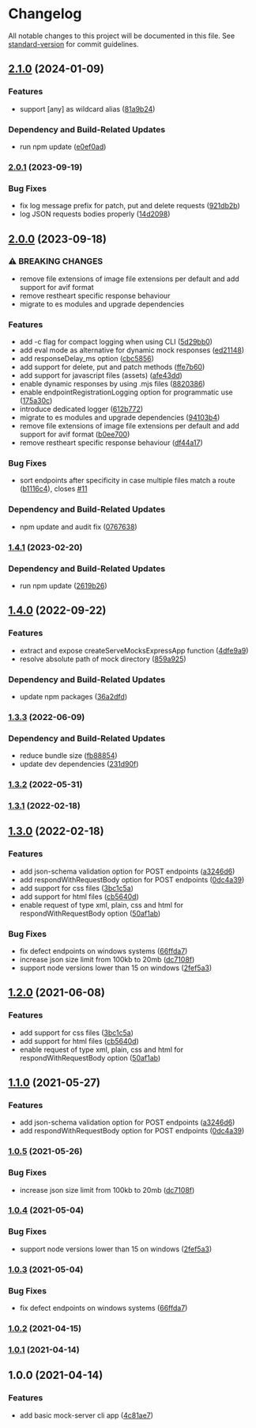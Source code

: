 # Changelog

All notable changes to this project will be documented in this file. See [standard-version](https://github.com/conventional-changelog/standard-version) for commit guidelines.

## [2.1.0](https://github.com/diva-e/servemocks/compare/v2.0.1...v2.1.0) (2024-01-09)


### Features

* support [any] as wildcard alias ([81a9b24](https://github.com/diva-e/servemocks/commit/81a9b242eb75ec3ee0bd4deffb5b93f2fefe313c))


### Dependency and Build-Related Updates

* run npm update ([e0ef0ad](https://github.com/diva-e/servemocks/commit/e0ef0adf4bae9e2c16b12e432fa0856a82dc95ea))

### [2.0.1](https://github.com/diva-e/servemocks/compare/v2.0.0...v2.0.1) (2023-09-19)


### Bug Fixes

* fix log message prefix for patch, put and delete requests ([921db2b](https://github.com/diva-e/servemocks/commit/921db2b05cb14e7f2ba0b98763f040c606029415))
* log JSON requests bodies properly ([14d2098](https://github.com/diva-e/servemocks/commit/14d209873fda85a2a20af4ba87e22da87975bb63))

## [2.0.0](https://github.com/diva-e/servemocks/compare/v1.4.1...v2.0.0) (2023-09-18)


### ⚠ BREAKING CHANGES

* remove file extensions of image file extensions per default and add support for avif format
* remove restheart specific response behaviour
* migrate to es modules and upgrade dependencies

### Features

* add -c flag for compact logging when using CLI ([5d29bb0](https://github.com/diva-e/servemocks/commit/5d29bb0731ae5370aeed01ee7aa6367e0cd3fe0e))
* add eval mode as alternative for dynamic mock responses ([ed21148](https://github.com/diva-e/servemocks/commit/ed21148ea924d5ff786bd099782ffd0c3fd42bb8))
* add responseDelay_ms option ([cbc5856](https://github.com/diva-e/servemocks/commit/cbc5856855dadce580959cb468f8975e2ff0c93d))
* add support for delete, put and patch methods ([ffe7b60](https://github.com/diva-e/servemocks/commit/ffe7b60096f7590d4b8da7c4e49b7d825cf638d6))
* add support for javascript files (assets) ([afe43dd](https://github.com/diva-e/servemocks/commit/afe43dd88e89720a96d77e85aed06082df90c66e))
* enable dynamic responses by using .mjs files ([8820386](https://github.com/diva-e/servemocks/commit/8820386a6c044bced9bf7baddec0a11d78840ac2))
* enable endpointRegistrationLogging option for programmatic use ([175a30c](https://github.com/diva-e/servemocks/commit/175a30cb126264112f549acdadc3b9db18652c2e))
* introduce dedicated logger ([612b772](https://github.com/diva-e/servemocks/commit/612b7720b63d41b752d9985e5823219b949eee13))
* migrate to es modules and upgrade dependencies ([94103b4](https://github.com/diva-e/servemocks/commit/94103b493c65ba669759bec363b3fbb6ce6fe008))
* remove file extensions of image file extensions per default and add support for avif format ([b0ee700](https://github.com/diva-e/servemocks/commit/b0ee70018e43920a0380614e6902ad0ae6593483))
* remove restheart specific response behaviour ([df44a17](https://github.com/diva-e/servemocks/commit/df44a172b11456c72a67c27aad2a1f6c49d5cbe0))


### Bug Fixes

* sort endpoints after specificity in case multiple files match a route ([b1116c4](https://github.com/diva-e/servemocks/commit/b1116c4d816cabe6c9445aaae5bec213c08c341a)), closes [#11](https://github.com/diva-e/servemocks/issues/11)


### Dependency and Build-Related Updates

* npm update and audit fix ([0767638](https://github.com/diva-e/servemocks/commit/07676387188856433ee34b518bff7fbd22bf3561))

### [1.4.1](https://github.com/diva-e/servemocks/compare/v1.4.0...v1.4.1) (2023-02-20)


### Dependency and Build-Related Updates

* run npm update ([2619b26](https://github.com/diva-e/servemocks/commit/2619b26ee94d449cc6785229c8c900e39d8e8e8a))

## [1.4.0](https://github.com/diva-e/servemocks/compare/v1.3.3...v1.4.0) (2022-09-22)


### Features

* extract and expose createServeMocksExpressApp function ([4dfe9a9](https://github.com/diva-e/servemocks/commit/4dfe9a9eab2535c5db8ea47899cbf427c004fd1d))
* resolve absolute path of mock directory ([859a925](https://github.com/diva-e/servemocks/commit/859a925ce33c5a47ae4050c6a75cdac9d7d7bbd0))


### Dependency and Build-Related Updates

* update npm packages ([36a2dfd](https://github.com/diva-e/servemocks/commit/36a2dfdd8093221555baefa7ab62409518dfa7c9))

### [1.3.3](https://github.com/diva-e/servemocks/compare/v1.3.2...v1.3.3) (2022-06-09)


### Dependency and Build-Related Updates

* reduce bundle size ([fb88854](https://github.com/diva-e/servemocks/commit/fb888543e7049fd2db0e2853902dcb431ddb9da8))
* update dev dependencies ([231d90f](https://github.com/diva-e/servemocks/commit/231d90fa29baad0206141c03aefe8dc5180e16c3))

### [1.3.2](https://github.com/diva-e/servemocks/compare/v1.3.1...v1.3.2) (2022-05-31)

### [1.3.1](https://github.com/diva-e/servemocks/compare/v1.3.0...v1.3.1) (2022-02-18)

## [1.3.0](https://github.com/diva-e/servemocks/compare/v1.0.0...v1.3.0) (2022-02-18)


### Features

* add json-schema validation option for POST endpoints ([a3246d6](https://github.com/diva-e/servemocks/commit/a3246d68023c5b5304461635bd7f646a94d7cd4e))
* add respondWithRequestBody option for POST endpoints ([0dc4a39](https://github.com/diva-e/servemocks/commit/0dc4a394dbac02287ef1fe350f734ecff40fdbf0))
* add support for css files ([3bc1c5a](https://github.com/diva-e/servemocks/commit/3bc1c5a0fa2e805b3f8446c8ac40140b4e93e230))
* add support for html files ([cb5640d](https://github.com/diva-e/servemocks/commit/cb5640d4e724cf873819a3cc9d46ea8749fc6f48))
* enable request of type xml, plain, css and html  for respondWithRequestBody option ([50af1ab](https://github.com/diva-e/servemocks/commit/50af1ab7ccfe2ab90a3ba3ce6fe926be3a28bfaa))


### Bug Fixes

* fix defect endpoints on windows systems ([66ffda7](https://github.com/diva-e/servemocks/commit/66ffda707174efd8a6720b291392873d709ffa2c))
* increase json size limit from 100kb to 20mb ([dc7108f](https://github.com/diva-e/servemocks/commit/dc7108f8d93e7ab2cac6e6e534f18ba173c660e7))
* support node versions lower than 15 on windows ([2fef5a3](https://github.com/diva-e/servemocks/commit/2fef5a37c65d05eaa29664c8e3f5e039836947cf))

## [1.2.0](https://github.com/diva-e/servemocks/compare/v1.1.0...v1.2.0) (2021-06-08)

### Features

* add support for css files ([3bc1c5a](https://github.com/diva-e/servemocks/commit/3bc1c5a0fa2e805b3f8446c8ac40140b4e93e230))
* add support for html files ([cb5640d](https://github.com/diva-e/servemocks/commit/cb5640d4e724cf873819a3cc9d46ea8749fc6f48))
* enable request of type xml, plain, css and html  for respondWithRequestBody option ([50af1ab](https://github.com/diva-e/servemocks/commit/50af1ab7ccfe2ab90a3ba3ce6fe926be3a28bfaa))

## [1.1.0](https://github.com/diva-e/servemocks/compare/v1.0.5...v1.1.0) (2021-05-27)

### Features

* add json-schema validation option for POST endpoints ([a3246d6](https://github.com/diva-e/servemocks/commit/a3246d68023c5b5304461635bd7f646a94d7cd4e))
* add respondWithRequestBody option for POST endpoints ([0dc4a39](https://github.com/diva-e/servemocks/commit/0dc4a394dbac02287ef1fe350f734ecff40fdbf0))

### [1.0.5](https://github.com/diva-e/servemocks/compare/v1.0.4...v1.0.5) (2021-05-26)

### Bug Fixes

* increase json size limit from 100kb to 20mb ([dc7108f](https://github.com/diva-e/servemocks/commit/dc7108f8d93e7ab2cac6e6e534f18ba173c660e7))

### [1.0.4](https://github.com/diva-e/servemocks/compare/v1.0.3...v1.0.4) (2021-05-04)

### Bug Fixes

* support node versions lower than 15 on windows ([2fef5a3](https://github.com/diva-e/servemocks/commit/2fef5a37c65d05eaa29664c8e3f5e039836947cf))

### [1.0.3](https://github.com/diva-e/servemocks/compare/v1.0.2...v1.0.3) (2021-05-04)

### Bug Fixes

* fix defect endpoints on windows systems ([66ffda7](https://github.com/diva-e/servemocks/commit/66ffda707174efd8a6720b291392873d709ffa2c))

### [1.0.2](https://github.com/diva-e/servemocks/compare/v1.0.1...v1.0.2) (2021-04-15)

### [1.0.1](https://github.com/diva-e/servemocks/compare/v1.0.0...v1.0.1) (2021-04-14)

## 1.0.0 (2021-04-14)

### Features

* add basic mock-server cli app ([4c81ae7](https://github.com/eisverticker/servemocks/commit/4c81ae7940191746b7844f672454eedfe54a4d27))
